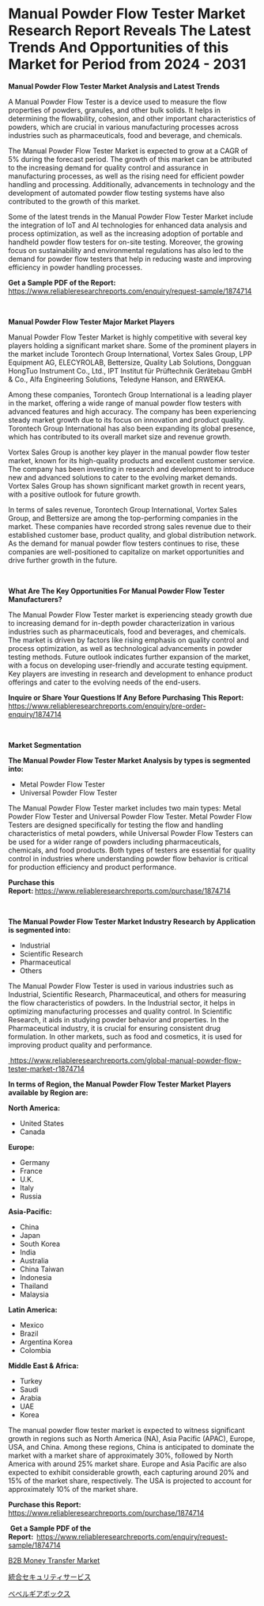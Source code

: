 <p><h1>Manual Powder Flow Tester Market Research Report Reveals The Latest Trends And Opportunities of this Market for Period from 2024 - 2031</h1></p><p><strong>Manual Powder Flow Tester Market Analysis and Latest Trends</strong></p>
<p><p>A Manual Powder Flow Tester is a device used to measure the flow properties of powders, granules, and other bulk solids. It helps in determining the flowability, cohesion, and other important characteristics of powders, which are crucial in various manufacturing processes across industries such as pharmaceuticals, food and beverage, and chemicals.</p><p>The Manual Powder Flow Tester Market is expected to grow at a CAGR of 5% during the forecast period. The growth of this market can be attributed to the increasing demand for quality control and assurance in manufacturing processes, as well as the rising need for efficient powder handling and processing. Additionally, advancements in technology and the development of automated powder flow testing systems have also contributed to the growth of this market.</p><p>Some of the latest trends in the Manual Powder Flow Tester Market include the integration of IoT and AI technologies for enhanced data analysis and process optimization, as well as the increasing adoption of portable and handheld powder flow testers for on-site testing. Moreover, the growing focus on sustainability and environmental regulations has also led to the demand for powder flow testers that help in reducing waste and improving efficiency in powder handling processes.</p></p>
<p><strong>Get a Sample PDF of the Report:&nbsp;</strong> <a href="https://www.reliableresearchreports.com/enquiry/request-sample/1874714">https://www.reliableresearchreports.com/enquiry/request-sample/1874714</a></p>
<p>&nbsp;</p>
<p><strong>Manual Powder Flow Tester Major Market Players</strong></p>
<p><p>Manual Powder Flow Tester Market is highly competitive with several key players holding a significant market share. Some of the prominent players in the market include Torontech Group International, Vortex Sales Group, LPP Equipment AG, ELECYROLAB, Bettersize, Quality Lab Solutions, Dongguan HongTuo Instrument Co., Ltd., IPT Institut für Prüftechnik Gerätebau GmbH & Co., Alfa Engineering Solutions, Teledyne Hanson, and ERWEKA.</p><p>Among these companies, Torontech Group International is a leading player in the market, offering a wide range of manual powder flow testers with advanced features and high accuracy. The company has been experiencing steady market growth due to its focus on innovation and product quality. Torontech Group International has also been expanding its global presence, which has contributed to its overall market size and revenue growth.</p><p>Vortex Sales Group is another key player in the manual powder flow tester market, known for its high-quality products and excellent customer service. The company has been investing in research and development to introduce new and advanced solutions to cater to the evolving market demands. Vortex Sales Group has shown significant market growth in recent years, with a positive outlook for future growth.</p><p>In terms of sales revenue, Torontech Group International, Vortex Sales Group, and Bettersize are among the top-performing companies in the market. These companies have recorded strong sales revenue due to their established customer base, product quality, and global distribution network. As the demand for manual powder flow testers continues to rise, these companies are well-positioned to capitalize on market opportunities and drive further growth in the future.</p></p>
<p>&nbsp;</p>
<p><strong>What Are The Key Opportunities For Manual Powder Flow Tester Manufacturers?</strong></p>
<p><p>The Manual Powder Flow Tester market is experiencing steady growth due to increasing demand for in-depth powder characterization in various industries such as pharmaceuticals, food and beverages, and chemicals. The market is driven by factors like rising emphasis on quality control and process optimization, as well as technological advancements in powder testing methods. Future outlook indicates further expansion of the market, with a focus on developing user-friendly and accurate testing equipment. Key players are investing in research and development to enhance product offerings and cater to the evolving needs of the end-users.</p></p>
<p><strong>Inquire or Share Your Questions If Any Before Purchasing This Report:</strong> <a href="https://www.reliableresearchreports.com/enquiry/pre-order-enquiry/1874714">https://www.reliableresearchreports.com/enquiry/pre-order-enquiry/1874714</a></p>
<p>&nbsp;</p>
<p><strong>Market Segmentation</strong></p>
<p><strong>The Manual Powder Flow Tester Market Analysis by types is segmented into:</strong></p>
<p><ul><li>Metal Powder Flow Tester</li><li>Universal Powder Flow Tester</li></ul></p>
<p><p>The Manual Powder Flow Tester market includes two main types: Metal Powder Flow Tester and Universal Powder Flow Tester. Metal Powder Flow Testers are designed specifically for testing the flow and handling characteristics of metal powders, while Universal Powder Flow Testers can be used for a wider range of powders including pharmaceuticals, chemicals, and food products. Both types of testers are essential for quality control in industries where understanding powder flow behavior is critical for production efficiency and product performance.</p></p>
<p><strong>Purchase this Report:&nbsp;</strong><a href="https://www.reliableresearchreports.com/purchase/1874714">https://www.reliableresearchreports.com/purchase/1874714</a></p>
<p>&nbsp;</p>
<p><strong>The Manual Powder Flow Tester Market Industry Research by Application is segmented into:</strong></p>
<p><ul><li>Industrial</li><li>Scientific Research</li><li>Pharmaceutical</li><li>Others</li></ul></p>
<p><p>The Manual Powder Flow Tester is used in various industries such as Industrial, Scientific Research, Pharmaceutical, and others for measuring the flow characteristics of powders. In the Industrial sector, it helps in optimizing manufacturing processes and quality control. In Scientific Research, it aids in studying powder behavior and properties. In the Pharmaceutical industry, it is crucial for ensuring consistent drug formulation. In other markets, such as food and cosmetics, it is used for improving product quality and performance.</p></p>
<p><a href="https://www.reliableresearchreports.com/global-manual-powder-flow-tester-market-r1874714">&nbsp;https://www.reliableresearchreports.com/global-manual-powder-flow-tester-market-r1874714</a></p>
<p><strong>In terms of Region, the Manual Powder Flow Tester Market Players available by Region are:</strong></p>
<p>
    <p> <strong> North America: </strong>
        <ul>
            <li>United States</li>
            <li>Canada</li>
        </ul>
        </p> 
    <p> <strong> Europe: </strong>
        <ul>
            <li>Germany</li>
            <li>France</li>
            <li>U.K.</li>
            <li>Italy</li>
            <li>Russia</li>
        </ul>
        </p> 
    <p> <strong> Asia-Pacific: </strong>
        <ul>
            <li>China</li>
            <li>Japan</li>
            <li>South Korea</li>
            <li>India</li>
            <li>Australia</li>
            <li>China Taiwan</li>
            <li>Indonesia</li>
            <li>Thailand</li>
            <li>Malaysia</li>
        </ul>
        </p> 
    <p> <strong> Latin America: </strong>
        <ul>
            <li>Mexico</li>
            <li>Brazil</li>
            <li>Argentina Korea</li>
            <li>Colombia</li>
        </ul>
        </p> 
    <p> <strong> Middle East & Africa: </strong>
        <ul>
            <li>Turkey</li>
            <li>Saudi</li>
            <li>Arabia</li>
            <li>UAE</li>
            <li>Korea</li>
        </ul>
    </p>
    </p>
<p><p>The manual powder flow tester market is expected to witness significant growth in regions such as North America (NA), Asia Pacific (APAC), Europe, USA, and China. Among these regions, China is anticipated to dominate the market with a market share of approximately 30%, followed by North America with around 25% market share. Europe and Asia Pacific are also expected to exhibit considerable growth, each capturing around 20% and 15% of the market share, respectively. The USA is projected to account for approximately 10% of the market share.</p></p>
<p><strong>Purchase this Report: </strong><a href="https://www.reliableresearchreports.com/purchase/1874714">https://www.reliableresearchreports.com/purchase/1874714</a></p>
<p>&nbsp;<strong>Get a Sample PDF of the Report:&nbsp;&nbsp;</strong><a href="https://www.reliableresearchreports.com/enquiry/request-sample/1874714">https://www.reliableresearchreports.com/enquiry/request-sample/1874714</a></p>
<p><strong></strong></p>
<p><p><a href="https://faithful-glue-af3.notion.site/B2B-Money-Transfer-Market-Competitive-Analysis-Market-Trends-and-Forecast-to-2031-07877fa5d04e47ccbc5face65941aeaa">B2B Money Transfer Market</a></p><p><a href="https://medium.com/@arimuller2009/%E7%B5%B1%E5%90%88%E3%82%BB%E3%82%AD%E3%83%A5%E3%83%AA%E3%83%86%E3%82%A3%E3%82%B5%E3%83%BC%E3%83%93%E3%82%B9%E5%B8%82%E5%A0%B4-2031%E5%B9%B4%E3%81%BE%E3%81%A7%E3%81%AE%E3%83%88%E3%83%AC%E3%83%B3%E3%83%89-%E4%BA%88%E6%B8%AC-%E7%AB%B6%E4%BA%89%E5%88%86%E6%9E%90-87ac05d80eda">統合セキュリティサービス</a></p><p><a href="https://medium.com/@demarcuskuhlman/%E3%83%99%E3%83%99%E3%83%AB%E3%82%AE%E3%82%A2%E3%83%9C%E3%83%83%E3%82%AF%E3%82%B9%E5%B8%82%E5%A0%B4%E3%81%AE%E3%83%88%E3%83%AC%E3%83%B3%E3%83%89%E3%81%A8%E5%B8%82%E5%A0%B4%E5%88%86%E6%9E%90%E3%81%AF-2024%E5%B9%B4%E3%81%8B%E3%82%892031%E5%B9%B4%E3%81%BE%E3%81%A7%E3%81%AE%E4%BA%88%E6%B8%AC%E3%81%95%E3%82%8C%E3%81%A6%E3%81%84%E3%81%BE%E3%81%99-d96e23336c5b">ベベルギアボックス</a></p></p>